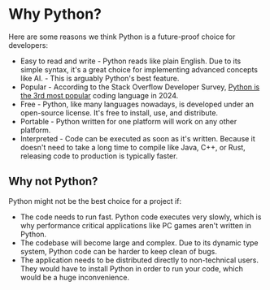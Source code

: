 # Why Python?
Here are some reasons we think Python is a future-proof choice for developers:

- Easy to read and write - Python reads like plain English. Due to its simple syntax, it's a great choice for implementing advanced concepts like AI. - This is arguably Python's best feature.
- Popular - According to the Stack Overflow Developer Survey, [Python is the 3rd most popular](https://survey.stackoverflow.co/2024/technology#1-programming-scripting-and-markup-languages) coding language in 2024.
- Free - Python, like many languages nowadays, is developed under an open-source license. It's free to install, use, and distribute.
- Portable - Python written for one platform will work on any other platform.
- Interpreted - Code can be executed as soon as it's written. Because it doesn't need to take a long time to compile like Java, C++, or Rust, releasing code to production is typically faster.

## Why not Python?
Python might not be the best choice for a project if:

- The code needs to run fast. Python code executes very slowly, which is why performance critical applications like PC games aren't written in Python.
- The codebase will become large and complex. Due to its dynamic type system, Python code can be harder to keep clean of bugs.
- The application needs to be distributed directly to non-technical users. They would have to install Python in order to run your code, which would be a huge inconvenience.
